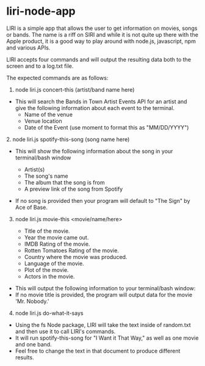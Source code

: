 # liri-node-app

LIRI is a simple app that allows the user to get information on movies, songs or bands. The name is a riff on SIRI and while it is not quite up there with the Apple product, it is a good way to play around with node.js, javascript, npm and various APIs.

LIRI accepts four commands and will output the resulting data both to the screen and to a log.txt file.

The expected commands are as follows:

<ol>
<li> node liri.js concert-this (artist/band name here)</li>
</ol>
<ul>
<li>This will search the Bands in Town Artist Events API for an artist and give the following information about each event to the terminal.
<ul>
    <li>   Name of the venue
    <li>   Venue location
    <li>   Date of the Event (use moment to format this as "MM/DD/YYYY")
</ul>
</li>
</ul>
2.  node liri.js spotify-this-song (song name here)

-   This will show the following information about the song in your terminal/bash window
    
    -   Artist(s)
    -   The song's name
    -   The album that the song is from
    - A preview link of the song from Spotify
-   If no song is provided then your program will default to "The Sign" by Ace of Base.
    

3.  node liri.js movie-this <movie/name/here>
    
    -   Title of the movie.
    -   Year the movie came out.
    -   IMDB Rating of the movie.
    -   Rotten Tomatoes Rating of the movie.
    -   Country where the movie was produced.
    -   Language of the movie.
    -   Plot of the movie.
    -   Actors in the movie.

-   This will output the following information to your terminal/bash window:
-   If no movie title is provided, the program will output data for the movie 'Mr. Nobody.'


4.  node liri.js do-what-it-says

-   Using the fs Node package, LIRI will take the text inside of random.txt and then use it to call LIRI's commands.
-   It will run spotify-this-song for "I Want it That Way," as well as one movie and one band.
-   Feel free to change the text in that document to produce different results.

